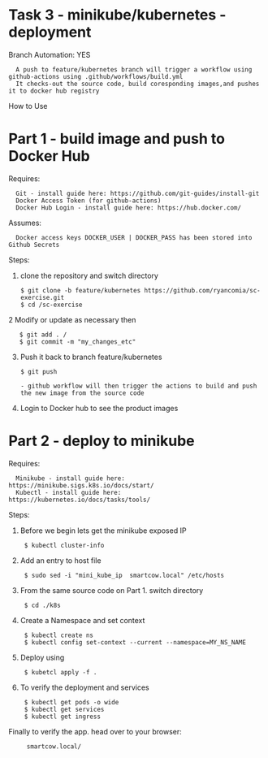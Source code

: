# Task 3 - minikube/kubernetes - deployment

Branch Automation: YES

      A push to feature/kubernetes branch will trigger a workflow using github-actions using .github/workflows/build.yml
      It checks-out the source code, build coresponding images,and pushes it to docker hub registry

How to Use

# Part 1 - build image and push to Docker Hub

Requires:
      
      Git - install guide here: https://github.com/git-guides/install-git
      Docker Access Token (for github-actions)
      Docker Hub Login - install guide here: https://hub.docker.com/

Assumes:
      
      Docker access keys DOCKER_USER | DOCKER_PASS has been stored into Github Secrets

Steps:
1. clone the repository and switch directory  
         
       $ git clone -b feature/kubernetes https://github.com/ryancomia/sc-exercise.git
       $ cd /sc-exercise            

2 Modify or update as necessary then 
         
       $ git add . / 
       $ git commit -m "my_changes_etc"

3. Push it back to branch feature/kubernetes 
 
       $ git push
       
       - github workflow will then trigger the actions to build and push the new image from the source code

5. Login to Docker hub to see the product images



# Part 2 - deploy to minikube

Requires:
      
      Minikube - install guide here: https://minikube.sigs.k8s.io/docs/start/
      Kubectl - install guide here: https://kubernetes.io/docs/tasks/tools/
  
Steps:
1. Before we begin lets get the minikube exposed IP 
        
        $ kubectl cluster-info
        
2. Add an entry to host file 
 
        $ sudo sed -i "mini_kube_ip  smartcow.local" /etc/hosts
      
3. From the same source code on Part 1. switch directory 

        $ cd ./k8s

4. Create a Namespace and set context
        
        $ kubectl create ns         
        $ kubectl config set-context --current --namespace=MY_NS_NAME
        
5. Deploy using
        
        $ kubetcl apply -f .
        
9. To verify the deployment and services

        $ kubectl get pods -o wide
        $ kubectl get services
        $ kubectl get ingress
        

Finally to verify the app. head over to your browser: 

         smartcow.local/
